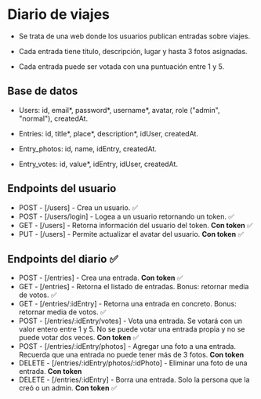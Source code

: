 # Diario de viajes

-   Se trata de una web donde los usuarios publican entradas sobre viajes.

-   Cada entrada tiene título, descripción, lugar y hasta 3 fotos asignadas.

-   Cada entrada puede ser votada con una puntuación entre 1 y 5.

## Base de datos

- Users: id, email*, password*, username*, avatar, role ("admin", "normal"), createdAt.

- Entries: id, title*, place*, description*, idUser, createdAt. 

- Entry_photos: id, name, idEntry, createdAt.

- Entry_votes: id, value*, idEntry, idUser, createdAt.

## Endpoints del usuario 

-   POST - [/users] - Crea un usuario. ✅
-   POST - [/users/login] - Logea a un usuario retornando un token. ✅
-   GET - [/users] - Retorna información del usuario del token. **Con token** ✅
-   PUT - [/users] - Permite actualizar el avatar del usuario. **Con token** ✅
  
## Endpoints del diario ✅

-   POST - [/entries] - Crea una entrada. **Con token** ✅
-   GET - [/entries] - Retorna el listado de entradas. Bonus: retornar media de votos. ✅
-   GET - [/entries/:idEntry] - Retorna una entrada en concreto. Bonus: retornar media de votos. ✅
-   POST - [/entries/:idEntry/votes] - Vota una entrada. Se votará con un valor entero entre 1 y 5. No se puede
                                       votar una entrada propia y no se puede votar dos veces. **Con token** ✅
-   POST - [/entries/:idEntry/photos] - Agregar una foto a una entrada. Recuerda que una entrada no puede tener más de 3 fotos. **Con token** 
-   DELETE - [/entries/:idEntry/photos/:idPhoto] - Eliminar una foto de una entrada. **Con token** 
-   DELETE - [/entries/:idEntry] - Borra una entrada. Solo la persona que la creó o un admin. **Con token** ✅


